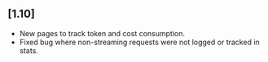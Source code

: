 [1.10]
---
- New pages to track token and cost consumption.
- Fixed bug where non-streaming requests were not logged or tracked in stats.

